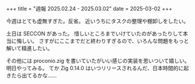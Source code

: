 +++
title = "週報 2025.02.24 - 2025.03.02"
date = 2025-03-02
+++

今週はとても虚無すぎた。反省。
近いうちにタスクの整理や棚卸しをしたい。

土日は SECCON があった。
惜しいところまでいけていたのがあったりして本当に悔しい。
さすがにここまでだと終わりすぎるので、いろんな問題をもっと解いて精進したい。

その他には proconio.zig を書いていたがいい感じの実装を思いついて嬉しい。明日やってみる。
てか Zig 0.14.0 はいつリリースされるんだ、日本時間的に起きたら出てるかな……
